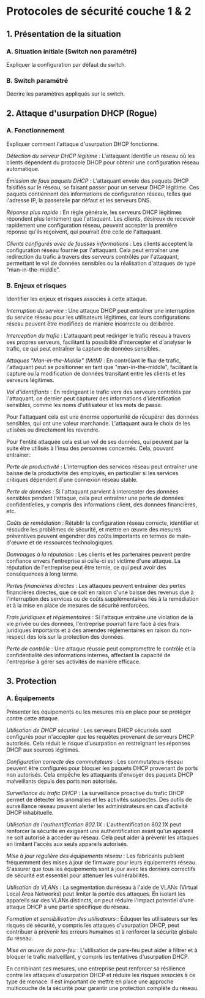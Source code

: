 # Protocoles de sécurité couche 1 & 2

## 1. Présentation de la situation

### A. Situation initiale (Switch non paramétré)

Expliquer la configuration par défaut du switch.

### B. Switch paramétré

Décrire les paramètres appliqués sur le switch.

## 2. Attaque d'usurpation DHCP (Rogue)

### A. Fonctionnement

Expliquer comment l'attaque d'usurpation DHCP fonctionne.

*Détection du serveur DHCP légitime* : L'attaquant identifie un réseau où les clients dépendent du protocole DHCP pour obtenir une configuration réseau automatique.

*Émission de faux paquets DHCP* : L'attaquant envoie des paquets DHCP falsifiés sur le réseau, se faisant passer pour un serveur DHCP légitime. Ces paquets contiennent des informations de configuration réseau, telles que l'adresse IP, la passerelle par défaut et les serveurs DNS.

*Réponse plus rapide* : En règle générale, les serveurs DHCP légitimes répondent plus lentement que l'attaquant. Les clients, désireux de recevoir rapidement une configuration réseau, peuvent accepter la première réponse qu'ils reçoivent, qui pourrait être celle de l'attaquant.

*Clients configurés avec de fausses informations* : Les clients acceptent la configuration réseau fournie par l'attaquant. Cela peut entraîner une redirection du trafic à travers des serveurs contrôlés par l'attaquant, permettant le vol de données sensibles ou la réalisation d'attaques de type "man-in-the-middle".

### B. Enjeux et risques

Identifier les enjeux et risques associés à cette attaque.

*Interruption du service* : Une attaque DHCP peut entraîner une interruption du service réseau pour les utilisateurs légitimes, car leurs configurations réseau peuvent être modifiées de manière incorrecte ou délibérée.

*Interception du trafic* : L'attaquant peut rediriger le trafic réseau à travers ses propres serveurs, facilitant la possibilité d'intercepter et d'analyser le trafic, ce qui peut entraîner la capture de données sensibles.

*Attaques "Man-in-the-Middle" (MitM)* : En contrôlant le flux de trafic, l'attaquant peut se positionner en tant que "man-in-the-middle", facilitant la capture ou la modification de données transitant entre les clients et les serveurs légitimes.

*Vol d'identifiants* : En redirigeant le trafic vers des serveurs contrôlés par l'attaquant, ce dernier peut capturer des informations d'identification sensibles, comme les noms d'utilisateur et les mots de passe.

Pour l'attaquant cela est une énorme opportunité de récupérer des données sensibles, qui ont une valeur marchande. L'attaquant aura le choix de les utlisées ou directement les revendre.

Pour l'entité attaquée cela est un vol de ses données, qui peuvent par la suite être utilisés à l'insu des personnes concernés.
Cela, pouvant entrainer:

*Perte de productivité* : L'interruption des services réseau peut entraîner une baisse de la productivité des employés, en particulier si les services critiques dépendent d'une connexion réseau stable.

*Perte de données* : Si l'attaquant parvient à intercepter des données sensibles pendant l'attaque, cela peut entraîner une perte de données confidentielles, y compris des informations client, des données financières, etc.

*Coûts de remédiation* : Rétablir la configuration réseau correcte, identifier et résoudre les problèmes de sécurité, et mettre en œuvre des mesures préventives peuvent engendrer des coûts importants en termes de main-d'œuvre et de ressources technologiques.

*Dommages à la réputation* : Les clients et les partenaires peuvent perdre confiance envers l'entreprise si celle-ci est victime d'une attaque. La réputation de l'entreprise peut être ternie, ce qui peut avoir des conséquences à long terme.

*Pertes financières directes* : Les attaques peuvent entraîner des pertes financières directes, que ce soit en raison d'une baisse des revenus due à l'interruption des services ou de coûts supplémentaires liés à la remédiation et à la mise en place de mesures de sécurité renforcées.

*Frais juridiques et réglementaires* : Si l'attaque entraîne une violation de la vie privée ou des données, l'entreprise pourrait faire face à des frais juridiques importants et à des amendes réglementaires en raison du non-respect des lois sur la protection des données.

*Perte de contrôle* : Une attaque réussie peut compromettre le contrôle et la confidentialité des informations internes, affectant la capacité de l'entreprise à gérer ses activités de manière efficace.

## 3. Protection

### A. Équipements

Présenter les équipements ou les mesures mis en place pour se protéger contre cette attaque.

*Utilisation de DHCP sécurisé* : Les serveurs DHCP sécurisés sont configurés pour n'accepter que les requêtes provenant de serveurs DHCP autorisés. Cela réduit le risque d'usurpation en restreignant les réponses DHCP aux sources légitimes.

*Configuration correcte des commutateurs* : Les commutateurs réseau peuvent être configurés pour bloquer les paquets DHCP provenant de ports non autorisés. Cela empêche les attaquants d'envoyer des paquets DHCP malveillants depuis des ports non autorisés.

*Surveillance du trafic DHCP* : La surveillance proactive du trafic DHCP permet de détecter les anomalies et les activités suspectes. Des outils de surveillance réseau peuvent alerter les administrateurs en cas d'activité DHCP inhabituelle.

*Utilisation de l'authentification 802.1X* : L'authentification 802.1X peut renforcer la sécurité en exigeant une authentification avant qu'un appareil ne soit autorisé à accéder au réseau. Cela peut aider à prévenir les attaques en limitant l'accès aux seuls appareils autorisés.

*Mise à jour régulière des équipements réseau* : Les fabricants publient fréquemment des mises à jour de firmware pour leurs équipements réseau. S'assurer que tous les équipements sont à jour avec les derniers correctifs de sécurité est essentiel pour atténuer les vulnérabilités.

*Utilisation de VLANs* : La segmentation du réseau à l'aide de VLANs (Virtual Local Area Networks) peut limiter la portée des attaques. En isolant les appareils sur des VLANs distincts, on peut réduire l'impact potentiel d'une attaque DHCP à une partie spécifique du réseau.

*Formation et sensibilisation des utilisateurs* : Éduquer les utilisateurs sur les risques de sécurité, y compris les attaques d'usurpation DHCP, peut contribuer à prévenir les erreurs humaines et à renforcer la sécurité globale du réseau.

*Mise en œuvre de pare-feu* : L'utilisation de pare-feu peut aider à filtrer et à bloquer le trafic malveillant, y compris les tentatives d'usurpation DHCP.

En combinant ces mesures, une entreprise peut renforcer sa résilience contre les attaques d'usurpation DHCP et réduire les risques associés à ce type de menace. Il est important de mettre en place une approche multicouche de la sécurité pour garantir une protection complète du réseau.
